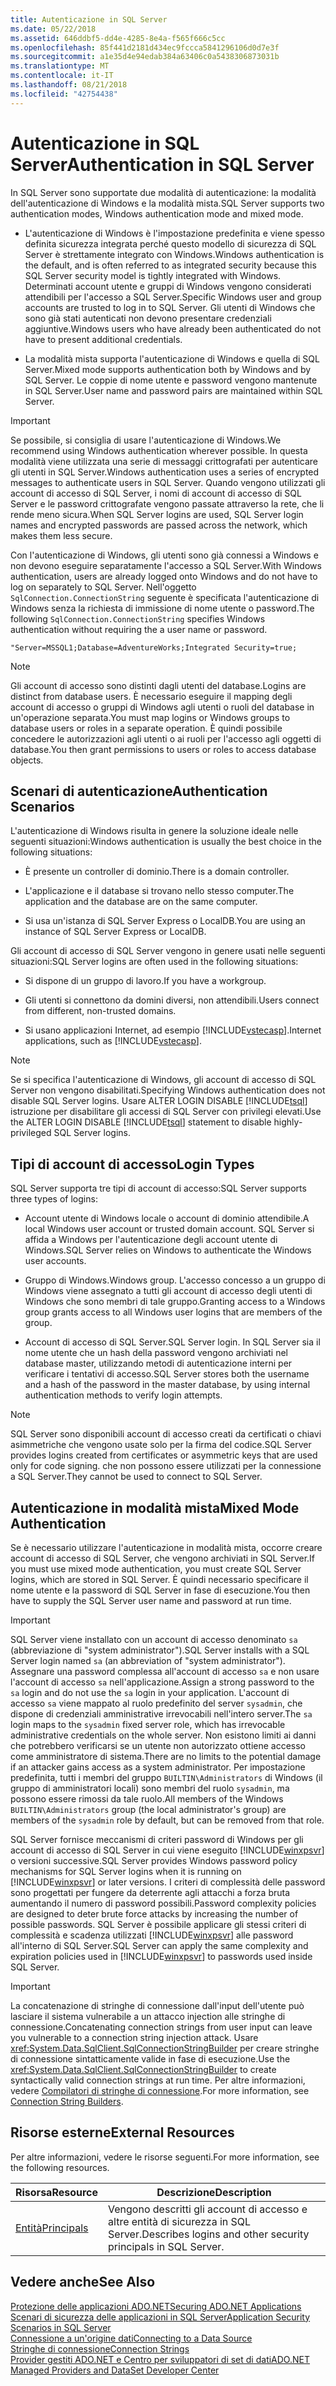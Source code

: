 ```yaml
---
title: Autenticazione in SQL Server
ms.date: 05/22/2018
ms.assetid: 646ddbf5-dd4e-4285-8e4a-f565f666c5cc
ms.openlocfilehash: 85f441d2181d434ec9fccca5841296106d0d7e3f
ms.sourcegitcommit: a1e35d4e94edab384a63406c0a5438306873031b
ms.translationtype: MT
ms.contentlocale: it-IT
ms.lasthandoff: 08/21/2018
ms.locfileid: "42754438"
---
```

# <a name="authentication-in-sql-server"></a><span data-ttu-id="a0a1c-102">Autenticazione in SQL Server</span><span class="sxs-lookup"><span data-stu-id="a0a1c-102">Authentication in SQL Server</span></span>
<span data-ttu-id="a0a1c-103">In SQL Server sono supportate due modalità di autenticazione: la modalità dell'autenticazione di Windows e la modalità mista.</span><span class="sxs-lookup"><span data-stu-id="a0a1c-103">SQL Server supports two authentication modes, Windows authentication mode and mixed mode.</span></span>  
  
-   <span data-ttu-id="a0a1c-104">L'autenticazione di Windows è l'impostazione predefinita e viene spesso definita sicurezza integrata perché questo modello di sicurezza di SQL Server è strettamente integrato con Windows.</span><span class="sxs-lookup"><span data-stu-id="a0a1c-104">Windows authentication is the default, and is often referred to as integrated security because this SQL Server security model is tightly integrated with Windows.</span></span> <span data-ttu-id="a0a1c-105">Determinati account utente e gruppi di Windows vengono considerati attendibili per l'accesso a SQL Server.</span><span class="sxs-lookup"><span data-stu-id="a0a1c-105">Specific Windows user and group accounts are trusted to log in to SQL Server.</span></span> <span data-ttu-id="a0a1c-106">Gli utenti di Windows che sono già stati autenticati non devono presentare credenziali aggiuntive.</span><span class="sxs-lookup"><span data-stu-id="a0a1c-106">Windows users who have already been authenticated do not have to present additional credentials.</span></span>  
  
-   <span data-ttu-id="a0a1c-107">La modalità mista supporta l'autenticazione di Windows e quella di SQL Server.</span><span class="sxs-lookup"><span data-stu-id="a0a1c-107">Mixed mode supports authentication both by Windows and by SQL Server.</span></span> <span data-ttu-id="a0a1c-108">Le coppie di nome utente e password vengono mantenute in SQL Server.</span><span class="sxs-lookup"><span data-stu-id="a0a1c-108">User name and password pairs are maintained within SQL Server.</span></span>  
  
> [!IMPORTANT]
>  <span data-ttu-id="a0a1c-109">Se possibile, si consiglia di usare l'autenticazione di Windows.</span><span class="sxs-lookup"><span data-stu-id="a0a1c-109">We recommend using Windows authentication wherever possible.</span></span> <span data-ttu-id="a0a1c-110">In questa modalità viene utilizzata una serie di messaggi crittografati per autenticare gli utenti in SQL Server.</span><span class="sxs-lookup"><span data-stu-id="a0a1c-110">Windows authentication uses a series of encrypted messages to authenticate users in SQL Server.</span></span> <span data-ttu-id="a0a1c-111">Quando vengono utilizzati gli account di accesso di SQL Server, i nomi di account di accesso di SQL Server e le password crittografate vengono passate attraverso la rete, che li rende meno sicura.</span><span class="sxs-lookup"><span data-stu-id="a0a1c-111">When SQL Server logins are used, SQL Server login names and encrypted passwords are passed across the network, which makes them less secure.</span></span>  
  
 <span data-ttu-id="a0a1c-112">Con l'autenticazione di Windows, gli utenti sono già connessi a Windows e non devono eseguire separatamente l'accesso a SQL Server.</span><span class="sxs-lookup"><span data-stu-id="a0a1c-112">With Windows authentication, users are already logged onto Windows and do not have to log on separately to SQL Server.</span></span> <span data-ttu-id="a0a1c-113">Nell'oggetto `SqlConnection.ConnectionString` seguente è specificata l'autenticazione di Windows senza la richiesta di immissione di nome utente o password.</span><span class="sxs-lookup"><span data-stu-id="a0a1c-113">The following `SqlConnection.ConnectionString` specifies Windows authentication without requiring the a user name or password.</span></span>  
  
```  
"Server=MSSQL1;Database=AdventureWorks;Integrated Security=true;  
```  
  
> [!NOTE]
>  <span data-ttu-id="a0a1c-114">Gli account di accesso sono distinti dagli utenti del database.</span><span class="sxs-lookup"><span data-stu-id="a0a1c-114">Logins are distinct from database users.</span></span> <span data-ttu-id="a0a1c-115">È necessario eseguire il mapping degli account di accesso o gruppi di Windows agli utenti o ruoli del database in un'operazione separata.</span><span class="sxs-lookup"><span data-stu-id="a0a1c-115">You must map logins or Windows groups to database users or roles in a separate operation.</span></span> <span data-ttu-id="a0a1c-116">È quindi possibile concedere le autorizzazioni agli utenti o ai ruoli per l'accesso agli oggetti di database.</span><span class="sxs-lookup"><span data-stu-id="a0a1c-116">You then grant permissions to users or roles to access database objects.</span></span>  
  
## <a name="authentication-scenarios"></a><span data-ttu-id="a0a1c-117">Scenari di autenticazione</span><span class="sxs-lookup"><span data-stu-id="a0a1c-117">Authentication Scenarios</span></span>  
 <span data-ttu-id="a0a1c-118">L'autenticazione di Windows risulta in genere la soluzione ideale nelle seguenti situazioni:</span><span class="sxs-lookup"><span data-stu-id="a0a1c-118">Windows authentication is usually the best choice in the following situations:</span></span>  
  
-   <span data-ttu-id="a0a1c-119">È presente un controller di dominio.</span><span class="sxs-lookup"><span data-stu-id="a0a1c-119">There is a domain controller.</span></span>  
  
-   <span data-ttu-id="a0a1c-120">L'applicazione e il database si trovano nello stesso computer.</span><span class="sxs-lookup"><span data-stu-id="a0a1c-120">The application and the database are on the same computer.</span></span>  
  
-   <span data-ttu-id="a0a1c-121">Si usa un'istanza di SQL Server Express o LocalDB.</span><span class="sxs-lookup"><span data-stu-id="a0a1c-121">You are using an instance of SQL Server Express or LocalDB.</span></span>  
  
 <span data-ttu-id="a0a1c-122">Gli account di accesso di SQL Server vengono in genere usati nelle seguenti situazioni:</span><span class="sxs-lookup"><span data-stu-id="a0a1c-122">SQL Server logins are often used in the following situations:</span></span>  
  
-   <span data-ttu-id="a0a1c-123">Si dispone di un gruppo di lavoro.</span><span class="sxs-lookup"><span data-stu-id="a0a1c-123">If you have a workgroup.</span></span>  
  
-   <span data-ttu-id="a0a1c-124">Gli utenti si connettono da domini diversi, non attendibili.</span><span class="sxs-lookup"><span data-stu-id="a0a1c-124">Users connect from different, non-trusted domains.</span></span>  
  
-   <span data-ttu-id="a0a1c-125">Si usano applicazioni Internet, ad esempio [!INCLUDE[vstecasp](../../../../../includes/vstecasp-md.md)].</span><span class="sxs-lookup"><span data-stu-id="a0a1c-125">Internet applications, such as [!INCLUDE[vstecasp](../../../../../includes/vstecasp-md.md)].</span></span>  
  
> [!NOTE]
>  <span data-ttu-id="a0a1c-126">Se si specifica l'autenticazione di Windows, gli account di accesso di SQL Server non vengono disabilitati.</span><span class="sxs-lookup"><span data-stu-id="a0a1c-126">Specifying Windows authentication does not disable SQL Server logins.</span></span> <span data-ttu-id="a0a1c-127">Usare ALTER LOGIN DISABLE [!INCLUDE[tsql](../../../../../includes/tsql-md.md)] istruzione per disabilitare gli accessi di SQL Server con privilegi elevati.</span><span class="sxs-lookup"><span data-stu-id="a0a1c-127">Use the ALTER LOGIN DISABLE [!INCLUDE[tsql](../../../../../includes/tsql-md.md)] statement to disable highly-privileged SQL Server logins.</span></span>  
  
## <a name="login-types"></a><span data-ttu-id="a0a1c-128">Tipi di account di accesso</span><span class="sxs-lookup"><span data-stu-id="a0a1c-128">Login Types</span></span>  
 <span data-ttu-id="a0a1c-129">SQL Server supporta tre tipi di account di accesso:</span><span class="sxs-lookup"><span data-stu-id="a0a1c-129">SQL Server supports three types of logins:</span></span>  
  
-   <span data-ttu-id="a0a1c-130">Account utente di Windows locale o account di dominio attendibile.</span><span class="sxs-lookup"><span data-stu-id="a0a1c-130">A local Windows user account or trusted domain account.</span></span> <span data-ttu-id="a0a1c-131">SQL Server si affida a Windows per l'autenticazione degli account utente di Windows.</span><span class="sxs-lookup"><span data-stu-id="a0a1c-131">SQL Server relies on Windows to authenticate the Windows user accounts.</span></span>  
  
-   <span data-ttu-id="a0a1c-132">Gruppo di Windows.</span><span class="sxs-lookup"><span data-stu-id="a0a1c-132">Windows group.</span></span> <span data-ttu-id="a0a1c-133">L'accesso concesso a un gruppo di Windows viene assegnato a tutti gli account di accesso degli utenti di Windows che sono membri di tale gruppo.</span><span class="sxs-lookup"><span data-stu-id="a0a1c-133">Granting access to a Windows group grants access to all Windows user logins that are members of the group.</span></span>  
  
-   <span data-ttu-id="a0a1c-134">Account di accesso di SQL Server.</span><span class="sxs-lookup"><span data-stu-id="a0a1c-134">SQL Server login.</span></span> <span data-ttu-id="a0a1c-135">In SQL Server sia il nome utente che un hash della password vengono archiviati nel database master, utilizzando metodi di autenticazione interni per verificare i tentativi di accesso.</span><span class="sxs-lookup"><span data-stu-id="a0a1c-135">SQL Server stores both the username and a hash of the password in the master database, by using internal authentication methods to verify login attempts.</span></span>  
  
> [!NOTE]
>  <span data-ttu-id="a0a1c-136">SQL Server sono disponibili account di accesso creati da certificati o chiavi asimmetriche che vengono usate solo per la firma del codice.</span><span class="sxs-lookup"><span data-stu-id="a0a1c-136">SQL Server provides logins created from certificates or asymmetric keys that are used only for code signing.</span></span> <span data-ttu-id="a0a1c-137">che non possono essere utilizzati per la connessione a SQL Server.</span><span class="sxs-lookup"><span data-stu-id="a0a1c-137">They cannot be used to connect to SQL Server.</span></span>  
  
## <a name="mixed-mode-authentication"></a><span data-ttu-id="a0a1c-138">Autenticazione in modalità mista</span><span class="sxs-lookup"><span data-stu-id="a0a1c-138">Mixed Mode Authentication</span></span>  
 <span data-ttu-id="a0a1c-139">Se è necessario utilizzare l'autenticazione in modalità mista, occorre creare account di accesso di SQL Server, che vengono archiviati in SQL Server.</span><span class="sxs-lookup"><span data-stu-id="a0a1c-139">If you must use mixed mode authentication, you must create SQL Server logins, which are stored in SQL Server.</span></span> <span data-ttu-id="a0a1c-140">È quindi necessario specificare il nome utente e la password di SQL Server in fase di esecuzione.</span><span class="sxs-lookup"><span data-stu-id="a0a1c-140">You then have to supply the SQL Server user name and password at run time.</span></span>  
  
> [!IMPORTANT]
>  <span data-ttu-id="a0a1c-141">SQL Server viene installato con un account di accesso denominato `sa` (abbreviazione di "system administrator").</span><span class="sxs-lookup"><span data-stu-id="a0a1c-141">SQL Server installs with a SQL Server login named `sa` (an abbreviation of "system administrator").</span></span> <span data-ttu-id="a0a1c-142">Assegnare una password complessa all'account di accesso `sa` e non usare l'account di accesso `sa` nell'applicazione.</span><span class="sxs-lookup"><span data-stu-id="a0a1c-142">Assign a strong password to the `sa` login and do not use the `sa` login in your application.</span></span> <span data-ttu-id="a0a1c-143">L'account di accesso `sa` viene mappato al ruolo predefinito del server `sysadmin`, che dispone di credenziali amministrative irrevocabili nell'intero server.</span><span class="sxs-lookup"><span data-stu-id="a0a1c-143">The `sa` login maps to the `sysadmin` fixed server role, which has irrevocable administrative credentials on the whole server.</span></span> <span data-ttu-id="a0a1c-144">Non esistono limiti ai danni che potrebbero verificarsi se un utente non autorizzato ottiene accesso come amministratore di sistema.</span><span class="sxs-lookup"><span data-stu-id="a0a1c-144">There are no limits to the potential damage if an attacker gains access as a system administrator.</span></span> <span data-ttu-id="a0a1c-145">Per impostazione predefinita, tutti i membri del gruppo `BUILTIN\Administrators` di Windows (il gruppo di amministratori locali) sono membri del ruolo `sysadmin`, ma possono essere rimossi da tale ruolo.</span><span class="sxs-lookup"><span data-stu-id="a0a1c-145">All members of the Windows `BUILTIN\Administrators` group (the local administrator's group) are members of the `sysadmin` role by default, but can be removed from that role.</span></span>  
  
 <span data-ttu-id="a0a1c-146">SQL Server fornisce meccanismi di criteri password di Windows per gli account di accesso di SQL Server in cui viene eseguito [!INCLUDE[winxpsvr](../../../../../includes/winxpsvr-md.md)] o versioni successive.</span><span class="sxs-lookup"><span data-stu-id="a0a1c-146">SQL Server provides Windows password policy mechanisms for SQL Server logins when it is running on [!INCLUDE[winxpsvr](../../../../../includes/winxpsvr-md.md)] or later versions.</span></span> <span data-ttu-id="a0a1c-147">I criteri di complessità delle password sono progettati per fungere da deterrente agli attacchi a forza bruta aumentando il numero di password possibili.</span><span class="sxs-lookup"><span data-stu-id="a0a1c-147">Password complexity policies are designed to deter brute force attacks by increasing the number of possible passwords.</span></span> <span data-ttu-id="a0a1c-148">SQL Server è possibile applicare gli stessi criteri di complessità e scadenza utilizzati [!INCLUDE[winxpsvr](../../../../../includes/winxpsvr-md.md)] alle password all'interno di SQL Server.</span><span class="sxs-lookup"><span data-stu-id="a0a1c-148">SQL Server can apply the same complexity and expiration policies used in [!INCLUDE[winxpsvr](../../../../../includes/winxpsvr-md.md)] to passwords used inside SQL Server.</span></span>  
  
> [!IMPORTANT]
>  <span data-ttu-id="a0a1c-149">La concatenazione di stringhe di connessione dall'input dell'utente può lasciare il sistema vulnerabile a un attacco injection alle stringhe di connessione.</span><span class="sxs-lookup"><span data-stu-id="a0a1c-149">Concatenating connection strings from user input can leave you vulnerable to a connection string injection attack.</span></span> <span data-ttu-id="a0a1c-150">Usare <xref:System.Data.SqlClient.SqlConnectionStringBuilder> per creare stringhe di connessione sintatticamente valide in fase di esecuzione.</span><span class="sxs-lookup"><span data-stu-id="a0a1c-150">Use the <xref:System.Data.SqlClient.SqlConnectionStringBuilder> to create syntactically valid connection strings at run time.</span></span> <span data-ttu-id="a0a1c-151">Per altre informazioni, vedere [Compilatori di stringhe di connessione](../../../../../docs/framework/data/adonet/connection-string-builders.md).</span><span class="sxs-lookup"><span data-stu-id="a0a1c-151">For more information, see [Connection String Builders](../../../../../docs/framework/data/adonet/connection-string-builders.md).</span></span>  
  
## <a name="external-resources"></a><span data-ttu-id="a0a1c-152">Risorse esterne</span><span class="sxs-lookup"><span data-stu-id="a0a1c-152">External Resources</span></span>  
 <span data-ttu-id="a0a1c-153">Per altre informazioni, vedere le risorse seguenti.</span><span class="sxs-lookup"><span data-stu-id="a0a1c-153">For more information, see the following resources.</span></span>  
  
|<span data-ttu-id="a0a1c-154">Risorsa</span><span class="sxs-lookup"><span data-stu-id="a0a1c-154">Resource</span></span>|<span data-ttu-id="a0a1c-155">Descrizione</span><span class="sxs-lookup"><span data-stu-id="a0a1c-155">Description</span></span>|  
|--------------|-----------------|  
|[<span data-ttu-id="a0a1c-156">Entità</span><span class="sxs-lookup"><span data-stu-id="a0a1c-156">Principals</span></span>](/sql/relational-databases/security/authentication-access/principals-database-engine)|<span data-ttu-id="a0a1c-157">Vengono descritti gli account di accesso e altre entità di sicurezza in SQL Server.</span><span class="sxs-lookup"><span data-stu-id="a0a1c-157">Describes logins and other security principals in SQL Server.</span></span>|  
  
## <a name="see-also"></a><span data-ttu-id="a0a1c-158">Vedere anche</span><span class="sxs-lookup"><span data-stu-id="a0a1c-158">See Also</span></span>  
 [<span data-ttu-id="a0a1c-159">Protezione delle applicazioni ADO.NET</span><span class="sxs-lookup"><span data-stu-id="a0a1c-159">Securing ADO.NET Applications</span></span>](../../../../../docs/framework/data/adonet/securing-ado-net-applications.md)  
 [<span data-ttu-id="a0a1c-160">Scenari di sicurezza delle applicazioni in SQL Server</span><span class="sxs-lookup"><span data-stu-id="a0a1c-160">Application Security Scenarios in SQL Server</span></span>](../../../../../docs/framework/data/adonet/sql/application-security-scenarios-in-sql-server.md)  
 [<span data-ttu-id="a0a1c-161">Connessione a un'origine dati</span><span class="sxs-lookup"><span data-stu-id="a0a1c-161">Connecting to a Data Source</span></span>](../../../../../docs/framework/data/adonet/connecting-to-a-data-source.md)  
 [<span data-ttu-id="a0a1c-162">Stringhe di connessione</span><span class="sxs-lookup"><span data-stu-id="a0a1c-162">Connection Strings</span></span>](../../../../../docs/framework/data/adonet/connection-strings.md)  
 [<span data-ttu-id="a0a1c-163">Provider gestiti ADO.NET e Centro per sviluppatori di set di dati</span><span class="sxs-lookup"><span data-stu-id="a0a1c-163">ADO.NET Managed Providers and DataSet Developer Center</span></span>](http://go.microsoft.com/fwlink/?LinkId=217917)
